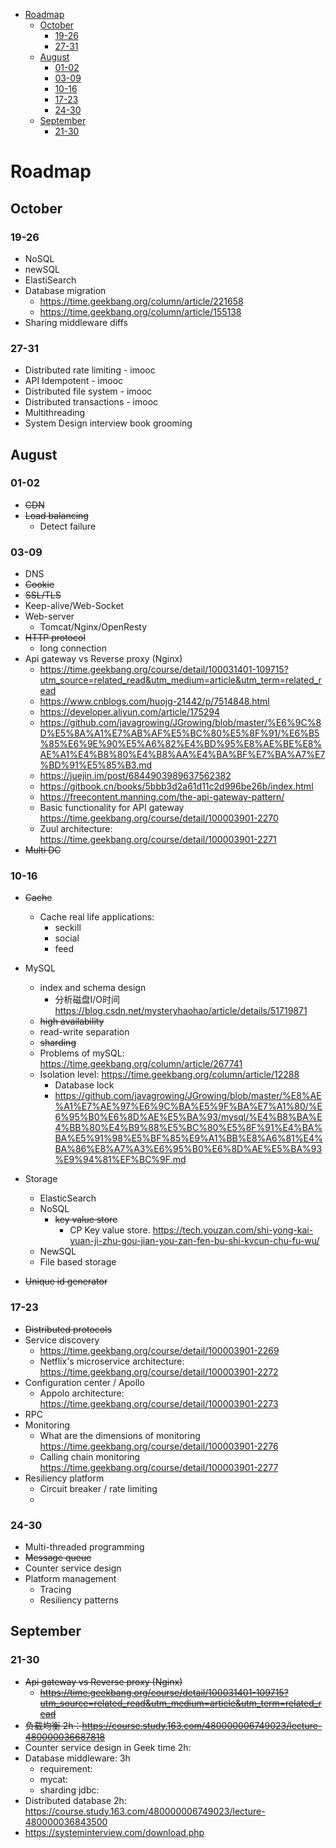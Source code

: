 <!-- MarkdownTOC -->

- [Roadmap](#roadmap)
	- [October](#october)
		- [19-26](#19-26)
		- [27-31](#27-31)
	- [August](#august)
		- [01-02](#01-02)
		- [03-09](#03-09)
		- [10-16](#10-16)
		- [17-23](#17-23)
		- [24-30](#24-30)
	- [September](#september)
		- [21-30](#21-30)

<!-- /MarkdownTOC -->


# Roadmap

## October
### 19-26
* NoSQL
* newSQL
* ElastiSearch
* Database migration
	- https://time.geekbang.org/column/article/221658
	- https://time.geekbang.org/column/article/155138
* Sharing middleware diffs

### 27-31
* Distributed rate limiting - imooc
* API Idempotent - imooc
* Distributed file system - imooc
* Distributed transactions - imooc
* Multithreading
* System Design interview book grooming

## August
### 01-02
* ~~CDN~~
* ~~Load balancing~~
	- Detect failure

### 03-09
* DNS
* ~~Cookie~~
* ~~SSL/TLS~~
* Keep-alive/Web-Socket
* Web-server
	- Tomcat/Nginx/OpenResty
* ~~HTTP protocol~~
	- long connection
* Api gateway vs Reverse proxy (Nginx)
	- https://time.geekbang.org/course/detail/100031401-109715?utm_source=related_read&utm_medium=article&utm_term=related_read
	- https://www.cnblogs.com/huojg-21442/p/7514848.html
	- https://developer.aliyun.com/article/175294
	- https://github.com/javagrowing/JGrowing/blob/master/%E6%9C%8D%E5%8A%A1%E7%AB%AF%E5%BC%80%E5%8F%91/%E6%B5%85%E6%9E%90%E5%A6%82%E4%BD%95%E8%AE%BE%E8%AE%A1%E4%B8%80%E4%B8%AA%E4%BA%BF%E7%BA%A7%E7%BD%91%E5%85%B3.md
	- https://juejin.im/post/6844903989637562382
	- https://gitbook.cn/books/5bbb3d2a61d11c2d996be26b/index.html
	- https://freecontent.manning.com/the-api-gateway-pattern/
	- Basic functionality for API gateway https://time.geekbang.org/course/detail/100003901-2270
	- Zuul architecture: https://time.geekbang.org/course/detail/100003901-2271
* ~~Multi DC~~

### 10-16
* ~~Cache~~
	* Cache real life applications:
		- seckill
		- social
		- feed
* MySQL
	* index and schema design
		- 分析磁盘I/O时间 https://blog.csdn.net/mysteryhaohao/article/details/51719871
	* ~~high availability~~
	* read-write separation
	* ~~sharding~~
	* Problems of mySQL: https://time.geekbang.org/column/article/267741
	* Isolation level: https://time.geekbang.org/column/article/12288
		* Database lock
		- https://github.com/javagrowing/JGrowing/blob/master/%E8%AE%A1%E7%AE%97%E6%9C%BA%E5%9F%BA%E7%A1%80/%E6%95%B0%E6%8D%AE%E5%BA%93/mysql/%E4%B8%BA%E4%BB%80%E4%B9%88%E5%BC%80%E5%8F%91%E4%BA%BA%E5%91%98%E5%BF%85%E9%A1%BB%E8%A6%81%E4%BA%86%E8%A7%A3%E6%95%B0%E6%8D%AE%E5%BA%93%E9%94%81%EF%BC%9F.md

* Storage
	* ElasticSearch
	* NoSQL
		- ~~key value store~~
			* CP Key value store. https://tech.youzan.com/shi-yong-kai-yuan-ji-zhu-gou-jian-you-zan-fen-bu-shi-kvcun-chu-fu-wu/
	* NewSQL
	* File based storage
* ~~Unique id generator~~

### 17-23
* ~~Distributed protocols~~
* Service discovery
	- https://time.geekbang.org/course/detail/100003901-2269
	- Netflix's microservice architecture: https://time.geekbang.org/course/detail/100003901-2272
* Configuration center / Apollo
	- Appolo architecture: https://time.geekbang.org/course/detail/100003901-2273
* RPC
* Monitoring
	- What are the dimensions of monitoring https://time.geekbang.org/course/detail/100003901-2276
	- Calling chain monitoring https://time.geekbang.org/course/detail/100003901-2277
* Resiliency platform
	- Circuit breaker / rate limiting
	- 

### 24-30
* Multi-threaded programming
* ~~Message queue~~
* Counter service design
* Platform management
	* Tracing
	* Resiliency patterns

## September

### 21-30
* ~~Api gateway vs Reverse proxy (Nginx)~~
	- ~~https://time.geekbang.org/course/detail/100031401-109715?utm_source=related_read&utm_medium=article&utm_term=related_read~~
* ~~负载均衡 2h：https://course.study.163.com/480000006749023/lecture-480000036687818~~
* Counter service design in Geek time 2h: 
* Database middleware: 3h
	- requirement: 
	- mycat:
	- sharding jdbc: 
* Distributed database 2h: https://course.study.163.com/480000006749023/lecture-480000036843500
* https://systeminterview.com/download.php
